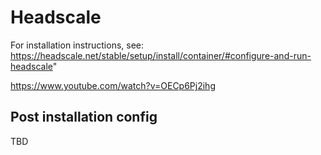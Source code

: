 # Headscale

For installation instructions, see: https://headscale.net/stable/setup/install/container/#configure-and-run-headscale"

https://www.youtube.com/watch?v=OECp6Pj2ihg

## Post installation config

TBD
